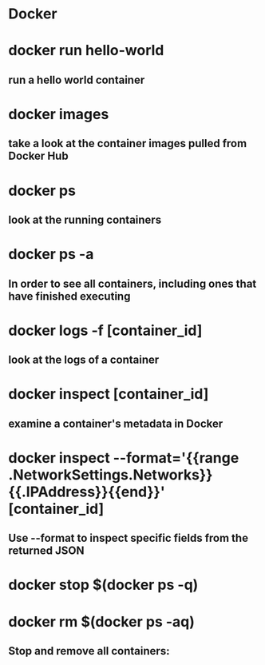 # Docker

# docker run hello-world
## run a hello world container
 
# docker images
## take a look at the container images pulled from Docker Hub

# docker ps
## look at the running containers

# docker ps -a
## In order to see all containers, including ones that have finished executing

# docker logs -f [container_id]
## look at the logs of a container

# docker inspect [container_id]
## examine a container's metadata in Docker

# docker inspect --format='{{range .NetworkSettings.Networks}}{{.IPAddress}}{{end}}' [container_id]
## Use --format to inspect specific fields from the returned JSON

# docker stop $(docker ps -q)
# docker rm $(docker ps -aq)
## Stop and remove all containers:

